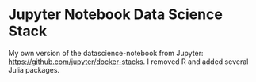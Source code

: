 # Jupyter Notebook Data Science Stack

My own version of the datascience-notebook from Jupyter: https://github.com/jupyter/docker-stacks.
I removed R and added several Julia packages.
